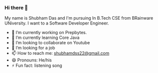 ### Hi there 👋

My name is Shubham Das and I'm pursuing In B.Tech CSE from BRainware UNiversity. I want to a Software Developer Engineer.



- 🔭 I’m currently working on Prepbytes.
- 🌱 I’m currently learning Core Java
- 👯 I’m looking to collaborate on Youtube
- 🤔 I’m looking for a job 
- 📫 How to reach me: shubhamdss22@gmail.com
- 😄 Pronouns: He/his
- ⚡ Fun fact: listening song 

